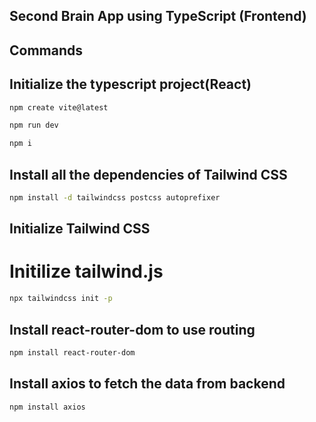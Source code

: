 ## Second Brain App using TypeScript  (Frontend)

## Commands

## Initialize the typescript project(React)

```bash
npm create vite@latest
```

```bash
npm run dev
```

```bash
npm i
```

## Install all the dependencies of Tailwind CSS

```bash
npm install -d tailwindcss postcss autoprefixer
```

## Initialize Tailwind CSS

# Initilize tailwind.js 
```bash
npx tailwindcss init -p
```


## Install react-router-dom to use routing
```bash
npm install react-router-dom
```

## Install axios to fetch the data from backend
```bash
npm install axios   
```